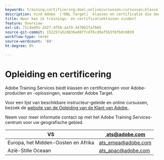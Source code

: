 ```yaml
---
keywords: training;certificering;doel;onlinecursussen;cursussen;klasse;klassen
description: Vind Adobe  [!DNL Target]  klassen en certificatie die door de Opleidingsdiensten van Adobe worden aangeboden.
title: Waar kan ik trainings- en certificatieklassen vinden?
feature: Overview
exl-id: 72c4ed91-2d27-4f58-aaf9-3470b2fa7b65
source-git-commit: 152257a52d836a88ffcd76cd9af5b3fbfbdc0839
workflow-type: tm+mt
source-wordcount: '84'
ht-degree: 0%

---
```


# Opleiding en certificering

Adobe Training Services biedt klassen en certificeringen voor Adobe-producten en -oplossingen, waaronder Adobe Target.

Voor een lijst van beschikbare instructeur-geleide en online cursussen, bezoek de [&#x200B; website van de Opleiding van de Klant van Adobe &#x200B;](https://training.adobe.com/training/courses.html#solution=adobeTarget).

Neem voor meer informatie contact op met het Adobe Training Services-centrum voor uw geografische gebied.

| VS | [&#x200B; ats@adobe.com](mailto:ats@adobe.com) |
|---|---|
| Europa, het Midden-Oosten en Afrika | [&#x200B; ats_emea@adobe.com](mailto:ats_emea@adobe.com) |
| Azië-Stille Oceaan | [&#x200B; ats_apac@adobe.com](mailto:ats_apac@adobe.com) |
